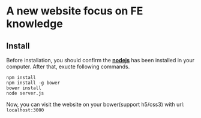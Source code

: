 # A new website focus on FE knowledge

## Install

Before installation, you should confirm the **[nodejs](https://nodejs.org/en/)** has been installed in your computer. After that, exucte 
following commands.

```
npm install
npm install -g bower
bower install
node server.js
```
Now, you can visit the website on your bower(support h5/css3) with url: `localhost:3000`